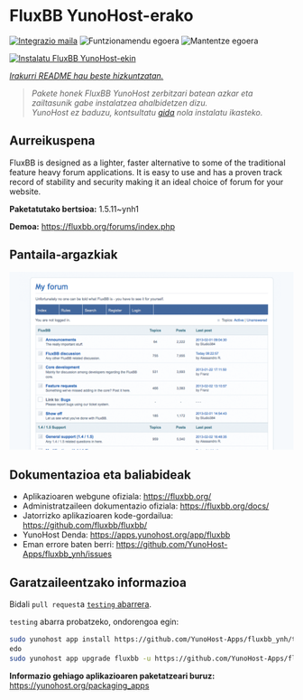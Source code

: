 <!--
Ohart ongi: README hau automatikoki sortu da <https://github.com/YunoHost/apps/tree/master/tools/readme_generator>ri esker
EZ editatu eskuz.
-->

# FluxBB YunoHost-erako

[![Integrazio maila](https://dash.yunohost.org/integration/fluxbb.svg)](https://dash.yunohost.org/appci/app/fluxbb) ![Funtzionamendu egoera](https://ci-apps.yunohost.org/ci/badges/fluxbb.status.svg) ![Mantentze egoera](https://ci-apps.yunohost.org/ci/badges/fluxbb.maintain.svg)

[![Instalatu FluxBB YunoHost-ekin](https://install-app.yunohost.org/install-with-yunohost.svg)](https://install-app.yunohost.org/?app=fluxbb)

*[Irakurri README hau beste hizkuntzatan.](./ALL_README.md)*

> *Pakete honek FluxBB YunoHost zerbitzari batean azkar eta zailtasunik gabe instalatzea ahalbidetzen dizu.*  
> *YunoHost ez baduzu, kontsultatu [gida](https://yunohost.org/install) nola instalatu ikasteko.*

## Aurreikuspena

FluxBB is designed as a lighter, faster alternative to some of the traditional feature heavy forum applications. It is easy to use and has a proven track record of stability and security making it an ideal choice of forum for your website.


**Paketatutako bertsioa:** 1.5.11~ynh1

**Demoa:** <https://fluxbb.org/forums/index.php>

## Pantaila-argazkiak

![FluxBB(r)en pantaila-argazkia](./doc/screenshots/fluxbb_screenshot.png)

## Dokumentazioa eta baliabideak

- Aplikazioaren webgune ofiziala: <https://fluxbb.org/>
- Administratzaileen dokumentazio ofiziala: <https://fluxbb.org/docs/>
- Jatorrizko aplikazioaren kode-gordailua: <https://github.com/fluxbb/fluxbb/>
- YunoHost Denda: <https://apps.yunohost.org/app/fluxbb>
- Eman errore baten berri: <https://github.com/YunoHost-Apps/fluxbb_ynh/issues>

## Garatzaileentzako informazioa

Bidali `pull request`a [`testing` abarrera](https://github.com/YunoHost-Apps/fluxbb_ynh/tree/testing).

`testing` abarra probatzeko, ondorengoa egin:

```bash
sudo yunohost app install https://github.com/YunoHost-Apps/fluxbb_ynh/tree/testing --debug
edo
sudo yunohost app upgrade fluxbb -u https://github.com/YunoHost-Apps/fluxbb_ynh/tree/testing --debug
```

**Informazio gehiago aplikazioaren paketatzeari buruz:** <https://yunohost.org/packaging_apps>
